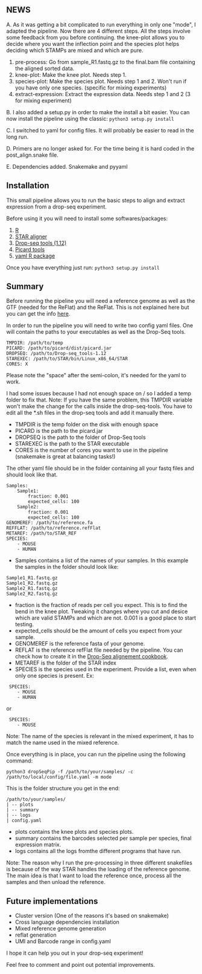 NEWS
--------------
A.
As it was getting a bit complicated to run everything in only one "mode", I adapted the pipeline. Now there are 4 different steps.
All the steps involve some feedback from you before continuing. the knee-plot allows you to decide where you want the inflection point and the species plot helps deciding which STAMPs are mixed and which are pure.

1. pre-process: Go from sample_R1.fastq.gz to the final.bam file containing the aligned sorted data.
2. knee-plot: Make the knee plot. Needs step 1.
3. species-plot: Make the species plot. Needs step 1 and 2. Won't run if you have only one species. (specific for mixing experiments)
4. extract-expression: Extract the expression data. Needs step 1 and 2 (3 for mixing experiment)

B.
I also added a setup.py in order to make the install a bit easier. You can now install the pipeline using the classic: `python3 setup.py install`

C.
I switched to yaml for config files. It will probably be easier to read in the long run.

D.
Primers are no longer asked for. For the time being it is hard coded in the post_align.snake file.

E.
Dependencies added. Snakemake and pyyaml

Installation
--------
This small pipeline allows you to run the basic steps to align and extract expression from a drop-seq experiment.

Before using it you will need to install some softwares/packages:

1. [R](https://cran.r-project.org/)
2. [STAR aligner](https://github.com/alexdobin/STAR)
3. [Drop-seq tools (1.12)](http://mccarrolllab.com/dropseq/)
4. [Picard tools](https://broadinstitute.github.io/picard/)
5. [yaml R package](https://cran.r-project.org/web/packages/yaml/index.html)

Once you have everything just run: `python3 setup.py install`

Summary
-------

Before running the pipeline you will need a reference genome as well as the GTF (needed for the ReFlat) and the ReFlat. This is not explained here but you can get the info [here](http://mccarrolllab.com/dropseq/).

In order to run the pipeline you will need to write two config yaml files.
One will contain the paths to your executables as well as the Drop-Seq tools.
```
TMPDIR: /path/to/temp
PICARD: /path/to/picard/dist/picard.jar
DROPSEQ: /path/to/Drop-seq_tools-1.12
STAREXEC: /path/to/STAR/bin/Linux_x86_64/STAR
CORES: X
```
Please note the "space" after the semi-colon, it's needed for the yaml to work.

I had some issues because I had not enough space on / so I added a temp folder to fix that. Note: If you have the same problem, this TMPDIR variable won't make the change for the calls inside the drop-seq-tools. You have to edit all the *.sh files in the drop-seq tools and add it manually there.
* TMPDIR is the temp folder on the disk with enough space
* PICARD is the path to the picard.jar
* DROPSEQ is the path to the folder of Drop-Seq tools
* STAREXEC is the path to the STAR executable
* CORES is the number of cores you want to use in the pipeline (snakemake is great at balancing tasks!)

The other yaml file should be in the folder containing all your fastq files and should look like that.
```
Samples:
    Sample1:
        fraction: 0.001
        expected_cells: 100
    Sample2:
        fraction: 0.001
        expected_cells: 100
GENOMEREF: /path/to/reference.fa
REFFLAT: /path/to/reference.refFlat
METAREF: /path/to/STAR_REF
SPECIES:
    - MOUSE
    - HUMAN
```

* Samples contains a list of the names of your samples. In this example the samples in the folder should look like:
```
Sample1_R1.fastq.gz
Sample1_R2.fastq.gz
Sample2_R1.fastq.gz
Sample2_R2.fastq.gz
```

* fraction is the fraction of reads per cell you expect. This is to find the bend in the knee plot. Tweaking it changes where you cut and desice which are valid STAMPs and which are not. 0.001 is a good place to start testing.
* expected_cells should be the amount of cells you expect from your sample.
* GENOMEREF is the reference fasta of your genome.
* REFLAT is the reference refFlat file needed by the pipeline. You can check how to create it in the [Drop-Seq alignement cookbook](http://mccarrolllab.com/dropseq/).
* METAREF is the folder of the STAR index
* SPECIES is the species used in the experiment. Provide a list, even when only one species is present.
Ex:
```
 SPECIES:
    - MOUSE
    - HUMAN
```
or
```
 SPECIES:
    - MOUSE
```
Note: The name of the species is relevant in the mixed experiment, it has to match the name used in the mixed reference.


Once everything is in place, you can run the pipeline using the following command:

`python3 dropSeqPip -f /path/to/your/samples/ -c /path/to/local/config/file.yaml -m mode`

This is the folder structure you get in the end:
```
/path/to/your/samples/
| -- plots
| -- summary
| -- logs
| config.yaml
```

* plots contains the knee plots and species plots.
* summary contains the barcodes selected per sample per species, final expression matrix.
* logs contains all the logs fromthe different programs that have run.


Note: The reason why I run the pre-processing in three different snakefiles is because of the way STAR handles the loading of the reference genome.
The main idea is that I want to load the reference once, process all the samples and then unload the reference.

Future implementations
---------------------------
* Cluster version (One of the reasons it's based on snakemake)
* Cross language dependencies installation
* Mixed reference genome generation
* reflat generation
* UMI and Barcode range in config.yaml


I hope it can help you out in your drop-seq experiment!

Feel free to comment and point out potential improvements.